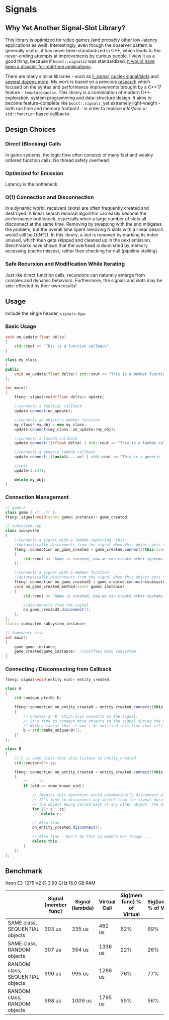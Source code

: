 # Signals

## Why Yet Another Signal-Slot Library?
This library is optimized for video games (and probably other low-latency applications as well). Interestingly, even though the observer pattern is generally useful, it has never been standardized in C++, which leads to the never-ending attempts at improvements by curious people. I view it as a good thing, because if `boost::signals2` was standardized, [it would have been a disaster for real-time applications](https://stackoverflow.com/questions/22416860/is-boostsignals2-overkill-for-simple-applications).

There are many similar libraries - such as [jl_signal](http://hoyvinglavin.com/2012/08/06/jl_signal/), [nuclex signal/slots](http://blog.nuclex-games.com/2019/10/nuclex-signal-slot-benchmarks/) and [several dozens more](https://github.com/NoAvailableAlias/signal-slot-benchmarks). My work is based on a previous [research](https://github.com/TheWisp/ImpossiblyFastEventCPP17) which focused on the syntax and performance improvements brought by a C++17 feature - `template<auto>`. This library is a combination of modern C++ exploration, system programming and data-structure design. It aims to become feature-complete like `boost::signals`, yet extremely light-weight - both run time and memory footprint - in order to replace _interface_ or `std::function` based callbacks.

## Design Choices

### Direct (Blocking) Calls
In game systems, the logic flow often consists of many fast and weakly ordered function calls. 
No thread safety overhead

### Optimized for Emission
Latency is the bottleneck.

### O(1) Connection and Disconnection
In a dynamic world, receivers (slots) are often frequently created and destroyed. A linear search removal algorithm can easily become the performance bottleneck, especially when a large number of slots all disconnect at the same time. Removing by swapping with the end mitigates the problem, but the overall time spent removing N slots with a linear search would still be O(N^2). In this library, a slot is removed by marking its index unused, which then gets skipped and cleaned up in the next emission. Benchmarks have shown that the overhead is dominated by memory accessing (cache misses), rather than checking for null (pipeline stalling).

### Safe Recursion and Modification While Iterating
Just like direct function calls, recursions can naturally emerge from complex and dynamic behaviors. Furthermore, the signals and slots may be side-effected by their own results!

## Usage
Include the single header, `signals.hpp`.

### Basic Usage
```cpp
void on_update(float delta)
{
	std::cout << "This is a function callback";
}

class my_class
{
public:
	void on_update(float delta){ std::cout << "This is a member function callback"; }
};

int main()
{
	fteng::signal<void(float delta)> update;

	//connects a function callback
	update.connect(on_update);

	//connects an object's member function
	my_class* my_obj = new my_class;
	update.connect<&my_class::on_update>(my_obj);

	//connects a lambda callback
	update.connect([](float delta) { std::cout << "This is a lambda callback"; });

	//connects a generic lambda callback
	update.connect([](auto&&... as) { std::cout << "This is a generic lambda callback"; });

	//emit
	update(3.14f);

	delete my_obj;
}
```

### Connection Management
```cpp
// game.h
class game { /*...*/ };
fteng::signal<void(const game& instance)> game_created;

// subsystem.cpp
class subsystem
{
	//Connects a signal with a lambda capturing 'this'
	//Automatically disconnects from the signal when this object gets deleted.
	fteng::connection on_game_created = game_created.connect([this](const game& instance)
	{
		std::cout << "Game is created, now we can create other systems!\n";
	});

	//Connects a signal with a member function
	//Automatically disconnects from the signal when this object gets deleted.
	fteng::connection on_game_created2 = game_created.connect<&subsystem::on_game_created_method>(this);
	void on_game_created_method(const game& instance)
	{
		std::cout << "Game is created, now we can create other systems!\n";

		//disconnects from the signal
		on_game_created2.disconnect();
	};
};
static subsystem subsystem_instance;

// Somewhere else
int main()
{
	game game_instance;
	game_created(game_instance); //notifies each subsystem
}
```

### Connecting / Disconnecting from Callback
```cpp
fteng::signal<void(entity eid)> entity_created;

class A
{
	std::unique_ptr<B> b;

	fteng::connection on_entity_created = entity_created.connect([this](entity eid)
	{
		// Creates a 'B' which also connects to the signal.
		// It's fine to connect more objects to the signal during the callback, 
		// With a caveat that it won't be notified this time (but will be notified next time).
		b = std::make_unique<B>(); 
	})
};

class B
{
	// C is some class that also listens to entity_created
	std::vector<C*> cs;

	fteng::connection on_entity_created = entity_created.connect([this](entity eid)
	{
		/* ... */
		if (eid == some_known_eid){

			// Imagine this operation would automatically disconnect all the C objects from entity_created
			// It's fine to disconnect any object from the signal during the callback, no matter if it's
			// the object being called back or any other object. The disconnected object is skipped afterwards.
			for (C* c : cs) 
				delete c;

			// Also fine
			on_entity_created.disconnect();

			// Also fine - Don't do this in modern C++ though ...
			delete this;
		}
	})
};
```

## Benchmark

Xeon E3-1275 V2 @ 3.90 GHz 16.0 GB RAM

|                                  | Signal (member func) | Signal (lambda) | Virtual Call | Sig(mem func) % of Virtual | Sig(lambda) % of Virtual |
| -------------------------------- | -------------------- | --------------- | ------------ | -------------------------- | ------------------------ |
| SAME class, SEQUENTIAL objects   | 303 us               | 335 us          | 482 us       | 62%                        | 69%                      |
| SAME class, RANDOM objects       | 307 us               | 354 us          | 1336 us      | 22%                        | 26%                      |
| RANDOM class, SEQUENTIAL objects | 990 us               | 995 us          | 1288 us      | 76%                        | 77%                      |
| RANDOM class, RANDOM objects     | 998 us               | 1009 us         | 1795 us      | 55%                        | 56%                      |
